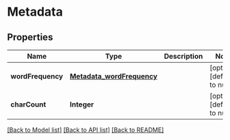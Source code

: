 # Metadata
## Properties

| Name | Type | Description | Notes |
|------------ | ------------- | ------------- | -------------|
| **wordFrequency** | [**Metadata_wordFrequency**](Metadata_wordFrequency.md) |  | [optional] [default to null] |
| **charCount** | **Integer** |  | [optional] [default to null] |

[[Back to Model list]](../README.md#documentation-for-models) [[Back to API list]](../README.md#documentation-for-api-endpoints) [[Back to README]](../README.md)

